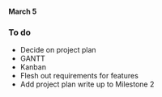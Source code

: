 #### March 5

### To do
- Decide on project plan
- GANTT
- Kanban
- Flesh out requirements for features
- Add project plan write up to Milestone 2
